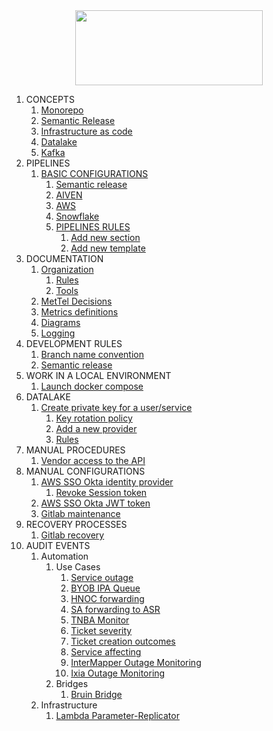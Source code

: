 <div align="center">
<img src="http://photos.prnewswire.com/prnfull/20141022/153661LOGO?p=publish"  width="300" height="120">
</div>

1. CONCEPTS
	1. [Monorepo](pipeline/BASIC_CI_CONFIGURATION.md)
	2. [Semantic Release](pipeline/BASIC_CI_CONFIGURATION.md)
	3. [Infrastructure as code](pipeline/BASIC_CI_CONFIGURATION.md)
	4. [Datalake](pipeline/BASIC_CI_CONFIGURATION.md)
	5. [Kafka](pipeline/BASIC_CI_CONFIGURATION.md)
2. PIPELINES
	1. [BASIC CONFIGURATIONS](pipeline/BASIC_CI_CONFIGURATION.md)
		1. [Semantic release](pipeline/BASIC_CI_CONFIGURATION.md#11-semantic-release)
		2. [AIVEN](pipeline/BASIC_CI_CONFIGURATION.md#12-aiven)
		3. [AWS](pipeline/BASIC_CI_CONFIGURATION.md#13-aws)
		4. [Snowflake]()
		5. [PIPELINES RULES](pipeline/PIPELINE_RULES.md)
			1. [Add new section](pipeline/PIPELINE_RULES.md#add-new-section)
			2. [Add new template](pipeline/PIPELINE_RULES.md#add-new-template)
3. DOCUMENTATION
	1. [Organization](DOCUMENTATION.md#1-docs-organization)
		1. [Rules](DOCUMENTATION.md#2-rules)
		2. [Tools](DOCUMENTATION.md#3-tools)
	2. [MetTel Decisions](decisions/README.md)
	3. [Metrics definitions](metrics-definitions/README.md)
	4. [Diagrams](diagrams/README.md)
	5. [Logging](logging/README.md)
4. DEVELOPMENT RULES
	1. [Branch name convention]()
	2. [Semantic release]()
5. WORK IN A LOCAL ENVIRONMENT
	1. [Launch docker compose](kafka/LAUNCH_DOCKER_COMPOSE.md)
6. DATALAKE
	1. [Create private key for a user/service](snowflake/README.md#1-create-a-private-key-for-a-user)
		1. [Key rotation policy](snowflake/README.md#2-key-rotation-policy)
		2. [Add a new provider](snowflake/README.md#3-add-a-new-provider)
		3. [Rules](snowflake/README.md#4-rules)
7. MANUAL PROCEDURES
	1. [Vendor access to the API](procedures/API_VENDOR_ACCESS.md)
8. MANUAL CONFIGURATIONS
	1. [AWS SSO Okta identity provider](manual_configurations/OKTA_CONFIGURATIONS.md)
		1. [Revoke Session token](manual_configurations/OKTA_CONFIGURATIONS.md#revoke-permissions)
	2. [AWS SSO Okta JWT token](manual_configurations/OKTA_JWT.md)
	3. [Gitlab maintenance](manual_configurations/GITLAB_MAINTENANCE.md)
9. RECOVERY PROCESSES
	1. [Gitlab recovery](recovery_processes/GITLAB_RECOVERY.md)
10. AUDIT EVENTS
    1. Automation
       1. Use Cases
           1. [Service outage](logging/events/1-service-outage.md)
           2. [BYOB IPA Queue](logging/events/2-BYOB-IPA-queue.md)
           3. [HNOC forwarding](logging/events/3-HNOC-forwarding.md)
           4. [SA forwarding to ASR](logging/events/4-SA-forward-to-ASR.md)
           5. [TNBA Monitor](logging/events/5-TNBA-monitor.md)
           6. [Ticket severity](logging/events/6-ticket-severity.md)
           7. [Ticket creation outcomes](logging/events/7-ticket-creation-outcome.md)
           8. [Service affecting](logging/events/8-service-affecting.md)
           9. [InterMapper Outage Monitoring](logging/events/9-intermapper-monitor.md)
           10. [Ixia Outage Monitoring](logging/events/10-ixia-outage-monitoring.md)
       2. Bridges
          1. [Bruin Bridge](logging/events/11-bruin-bridge.md)
    2. Infrastructure
        1. [Lambda Parameter-Replicator](lambda/PARAMETER_REPLICATOR.md)

